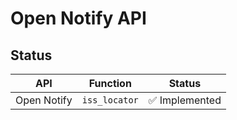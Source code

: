 # Open Notify API

## Status

| API           | Function          | Status       |  
|---------------|-------------------|--------------|  
| Open Notify | `iss_locator` | :white_check_mark: Implemented |  